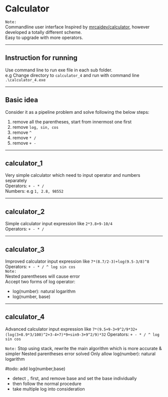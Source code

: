 # Calculator

`Note:`<br/>
Commandline user interface
Inspired by [mrcaidev/calculator](https://github.com/mrcaidev/calculator), however developed a totally different scheme.<br/>
Easy to upgrade with more operators.

---

## Instruction for running

Use command line to run exe file in each sub folder.<br/>
e.g Change directory to `calculator_4` and run with command line `.\calculator_4.exe`

---

## Basic idea

Consider it as a pipeline problem and solve following the below steps:

1. remove all the parentheses, start from innermost one first
2. remove `log, sin, cos`
3. remove `^`
4. remove `* /`
5. remove `+ -`

---

## calculator_1

Very simple calculator which need to input operator and numbers separately<br/>
Operators: `+ - * /`<br/>
Numbers: e.g `1, 2.8, 98552`

---

## calculator_2

Simple calculator input expression like `2*3.8+9-10/4`<br/>
Operators: `+ - * /`

---

## calculator_3

Improved calculator input expression like `7*(8.7/2-3)+log(9.5-3/8)^8` <br/>
Operators: `+ - * / ^ log sin cos` <br/>
`Note:`<br/>
Nested parentheses will cause error<br/>
Accept two forms of log operator:

- log(number): natural logarithm
- log(number, base)

---

## calculator_4

Advanced calculator input expression like `7*(9.5+9-3+9^2/9*32+(log(3+8.9*3/100)^2+3-4+7)*9+sin9-3+9^2/9)*32`
Operators: `+ - * / ^ log sin cos`

`Note:`
Stop using stack, rewrite the main algorithm which is more accurate & simpler
Nested parentheses error solved
Only allow log(number): natural logarithm

#todo:
add log(number,base)

- detect `,` first, and remove base and set the base individually
- then follow the normal procedure
- take multiple log into consideration
